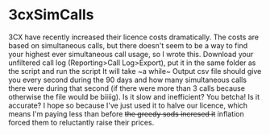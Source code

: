 # 3cxSimCalls
3CX have recently increased their licence costs dramatically. The costs are based on simultaneous calls, but there doesn't seem to be a way to find your highest ever simultaneous call usage, so I wrote this.
Download your unfiltered call log (Reporting>Call Log>Export), put it in the same folder as the script and run the script
It will take ~a while~
Output csv file should give you every second during the 90 days and how many simultaneous calls there were during that second (if there were more than 3 calls because otherwise the file would be biiiig).
Is it slow and inefficient? You betcha!
Is it accurate? I hope so because I've just used it to halve our licence, which means I'm paying less than before ~~the greedy sods incresed it~~ inflation forced them to reluctantly raise their prices.
